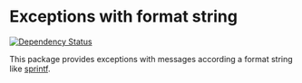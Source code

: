 # Exceptions with format string

[![Dependency Status](https://www.versioneye.com/user/projects/571143d0fcd19a00518559f0/badge.svg?style=flat)](https://www.versioneye.com/user/projects/571143d0fcd19a00518559f0)

This package provides exceptions with messages according a format string like 
[sprintf](http://php.net/manual/en/function.sprintf.php).